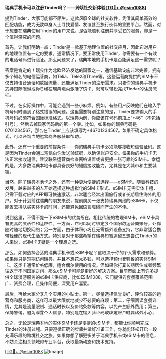 **瑞典手机卡可以注册Tinder吗？——跨境社交新体验[[TG💪+ @esim1088](https://t.me/s/esim1088)]**

提到Tinder，大家可能都不陌生。这款风靡全球的社交软件，凭借其简单高效的匹配功能，成为无数单身人士寻找爱情、友谊甚至旅行伙伴的重要平台。然而，对于想要在瑞典使用Tinder的用户来说，是否能顺利注册并享受它的服务，却是一个值得深究的问题。

首先，让我们明确一点：Tinder是一款基于地理位置的社交应用，因此它对用户的地理位置有一定的要求。通常情况下，要正常使用Tinder，你需要有一个有效的电话号码进行验证。那么问题来了，瑞典本地的手机卡是否能满足这一需求呢？

答案是肯定的！瑞典作为北欧经济发达的国家之一，通信基础设施非常完善，拥有多个知名的电信运营商，如Telia、Tele2和Three等。这些运营商提供的SIM卡不仅支持语音通话和数据流量，还能满足Tinder的注册需求。只要你的瑞典手机卡支持国际漫游或你已经在瑞典境内激活了该卡，就可以轻松完成Tinder的注册流程。

不过，在实际操作中，可能会遇到一些小麻烦。例如，有些用户反映他们在输入手机号码时遇到了格式错误的问题。这里需要特别注意的是，Tinder要求输入的手机号码必须符合国际标准格式。以瑞典为例，你应该在号码前加上“+46”（不包括引号），然后去掉国家代码后的第一个零。比如，如果你的瑞典号码是0701234567，那么在Tinder上应该填写为+46701234567。如果不确定具体格式，可以咨询当地运营商客服获取帮助。

此外，还有一个重要的前提条件——你的瑞典手机卡必须能够接收短信验证码。这是因为Tinder会通过短信向你发送验证码，以确保账户安全。如果你的手机卡无法正常接收短信，建议联系运营商检查网络设置或者更换一张可靠的SIM卡。幸运的是，大多数瑞典本地卡都具备良好的短信接收能力，尤其是在大城市和主要城镇。

当然，除了瑞典本地卡之外，还有一种更为便捷的选择——eSIM卡。随着科技的发展，越来越多的人开始选择这种虚拟化的SIM卡形式。eSIM卡无需实体卡槽，只需下载对应的APP即可快速激活，非常适合经常出国旅行或者长期居住海外的用户。对于计划前往瑞典的朋友来说，提前购买一张支持瑞典网络的eSIM卡，不仅能省去排队买实体卡的时间，还能避免因语言障碍而产生的不便。

说到这里，不得不提一下eSIM卡的优势所在。相比传统的物理SIM卡，eSIM卡具有更高的灵活性和适应性。一方面，它可以同时绑定多个国家的运营商账号，让你随时随地切换网络；另一方面，由于体积小巧且无需额外设备支持，它非常适合携带轻便的现代生活方式。特别是对于那些希望在瑞典短暂逗留又想尝试Tinder的人来说，eSIM卡无疑是一个理想之选。

那么，如何选择合适的瑞典手机卡或eSIM卡呢？这取决于你的个人需求和预算。如果你只是短期访问瑞典，并且不想花太多钱，可以选择预付费套餐的实体SIM卡。这类卡通常价格低廉，适合偶尔使用的情况。但如果你打算长期居住或者频繁往返于不同国家之间，那么eSIM卡可能是更好的解决方案。目前市面上有许多提供全球漫游服务的eSIM卡供应商，比如ESIM1088，它们提供的套餐覆盖范围广、资费合理，且操作简便，深受用户喜爱。

最后，再给大家分享几个实用的小贴士。第一，尽量选择信誉良好、评价较高的运营商和服务商，这样可以最大限度地减少不必要的麻烦；第二，仔细阅读套餐详情，尤其是流量限制、通话时长以及价格条款等内容，以免产生额外费用；第三，保持警惕，避免泄露个人信息，特别是在输入验证码或绑定账户时要格外小心。

总之，无论是瑞典本地的实体SIM卡还是便捷的eSIM卡，都能让你顺利完成Tinder的注册过程。只要遵循正确的步骤并做好准备工作，你就能轻松开启一段充满乐趣的跨境社交之旅。如果你想了解更多关于瑞典手机卡或eSIM卡的信息，不妨关注相关领域的专业平台，获取最新动态和技术支持。

[[TG💪+ @esim1088](https://t.me/s/esim1088) ![Image](https://i.postimg.cc/4NQfJmqS/Snipaste-2025-05-13-00-14-12.png)]
